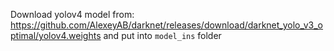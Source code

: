 Download yolov4 model from: https://github.com/AlexeyAB/darknet/releases/download/darknet_yolo_v3_optimal/yolov4.weights and put into `model_ins` folder
